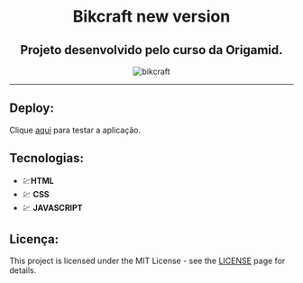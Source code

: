 <div align="center">

# Bikcraft new version

</div>

<div align="center">

## Projeto desenvolvido pelo curso da Origamid.

</div>

<div align="center">
  <img src="./video/Animação.gif" alt="bikcraft">
</div>

<hr />

## Deploy:
Clique [aqui](https://joaogalhardi.github.io/Bikcraft) para testar a aplicação.

## Tecnologias:

- 💹**HTML**  
- 💹 **CSS** 
- 💹 **JAVASCRIPT**


## Licença:

This project is licensed under the MIT License - see the [LICENSE](https://opensource.org/licenses/MIT) page for details.
